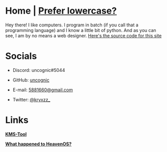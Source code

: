 # **Home | [Prefer lowercase?](uncognic.github.io)**
Hey there! I like computers. I program in batch (if you call that a programming language) and I know a little bit of python. And as you can see, I am by no means a web designer. [Here's the source code for this site](https://github.com/wjk4/wjk4.github.io)

# **Socials**

- Discord: uncognic#5044

- GitHub: [uncognic](https://github.com/kryxzz)

- E-mail: 5881660@gmail.com

- Twitter: [@kryxzz_](https://twitter.com/kryxzz_)

# Links

  **[KMS-Tool](https://github.com/wjk4/w10-pro-kms)**
  
  **[What happened to HeavenOS?](https://github.com/wjk4/HeavenOS-ARCHIVED)**
  
  
  
  
  
  
  
  
